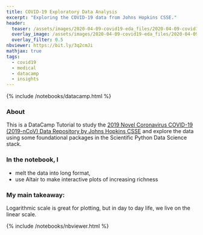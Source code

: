 ```yaml
---
title: COVID-19 Exploratory Data Analysis
excerpt: "Exploring the COVID-19 data from Johns Hopkins CSSE."
header:
  teaser: /assets/images/2020-04-09-covid19-eda_files/2020-04-09-covid19-eda_83_0.png
  overlay_image: /assets/images/2020-04-09-covid19-eda_files/2020-04-09-covid19-eda_83_0.png
  overlay_filter: 0.5
nbviewer: https://bit.ly/3q2cmJi
mathjax: true
tags:
  - covid19
  - medical
  - datacamp
  - insights
---
```

{% include /notebooks/datacamp.html %}

### About
This is a DataCamp Tutorial to study the [2019 Novel Coronavirus COVID-19 (2019-nCoV) Data Repository by Johns Hopkins CSSE](https://github.com/CSSEGISandData/COVID-19) and explore the data using some foundational packages in the Scientific Python Data Science stack.

### In the notebook, I 
- melt the data into long format,
- use Altair to make interactive plots of increasing richness

### My main takeaway: 
Logarithmic scale is great for plotting, but in day to day life, we live on the linear scale.

{% include /notebooks/nbviewer.html %}

